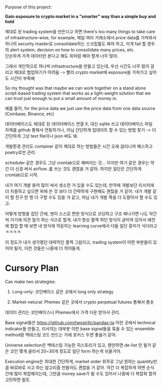 Purpose of this project:

**Gain exposure to crypto market in a "smarter" way than a simple buy and hold**

제대로 된 trading system을 만든다고 하면 there's too many things to take care of infrastructure-wise, for example, 매일 여러 거래소에서 price data를 가져와서 하나의 security master로 consolidate하는 스크립틀도 짜야 하고, 이게 fail 할 경우의 alert system, decision on how to consolidate many prices, etc.  
단순하게 가격 데이터만 본다고 해도 위처럼 해야 할게 너무 많아.

그래서 개인적으로 하나씩 infrastructure을 만들고 있는데, 우선 시간도 너무 많이 걸리고 제대로 협업하기가 어려움 -> 빨리 crypto market에 exposure을 가져가고 싶어도 시간이 부족해

So my thought was that maybe we can work together on a stand alone script-based trading system that works as a light-weight solution that we can trust just enough to put a small amount of money in.

예를 들어, for the price data we just use the price data from one data source (Coinbase, Binance, etc)

데이터베이스도 제대로 된 데이터베이스 연결 X, 대신 sqlite 쓰고 데이터베이스 파일 자체를 github 통해서 연동하거나, 아님 간단하게 업데이트 할 수 있는 방법 찾기 -> 더 간단하게 그냥 text file이나 json 써도 돼.

개발환경 관리도 container 같이 제대로 하는 방법들은 시간 오래 걸리니까 패스하고 poetry로만 관리.

scheduler 같은 경우도 그냥 crontab으로 해버리는 것... 이지만 여기 같은 경우는 약간 더 신경 써서 airflow..를 쓰는 것도 괜찮을 거 같아. 하지만 일단은 간단하게 crontab으로 시작.

내가 여기 개발 용어 많이 써서 생소한 거 있을 수도 있는데, 만약에 개발보단 리서치에 더 치중하고 싶으면 위에 쓴 것 보다 더 간략하게 구현해도 괜찮을 거 같아. 내가 개발 같이 할 친구 한 명 더 구할 수도 있을 거 같고, 아님 내가 개발 쪽을 더 도맡아서 할 수도 있고.

어떻게 방향을 잡던 간에, 젠이 스스로 편한 방식으로 코딩하고 구조 짜나가면 나도 약간씩 거기에 의견 첨가 하는 식으로 할게. 내가 항상 플젝 하던 방식이 굳어져 있어서 예전에 협업 할 때 보면 내 방식에 적응하는 learning curve에서 다들 일단 흥미가 식더라고 ㅋㅋㅋㅋ

이 정도가 내가 생각했던 대략적인 플젝 그림이고, trading system이 어떤 부분들이 있어야 될지, 이런 것들은 나중에 더 적어둘게.

# Cursory Plan

Can make two strategies:

1. Long-only: 코인베이스 같은 곳에서 long only strategy

2. Market-netural: Phemex 같은 곳에서 crypto perpetual futures 통해서 롱숏

데이터 관리는 코인베이스나 Phemex에서 가격 다운 받아서 관리.

Base signal들은 https://github.com/twopirllc/pandas-ta 이런 곳에서 technical indicator들 만들고, 리서치는 대부분 이런 base signal들을 묶을 수 있는 ensemble method랑 백테스팅 코드 만드는 거에 포커스 두면 좋을거 같아. 

Universe selection은 백테스팅 가능한 히스토리가 있고, 웬만하면 de-list 안 될거 같은 코인 몇개 골라서 20~30개 정도로 일단 form 하는게 쉬울거야.

Execution engine은 최대한 간단하게, market order 위주로 그냥 원하는 quantity만큼 바로바로 사고 파는 알고리즘 만들어도 괜찮을 거 같아. 약간 더 복잡하게 하면 순식간에 많이 복잡해지는데, 그만큼 money save가 될 수도 있어서 나중에 더 복잡화 할까 고민하면 될듯.